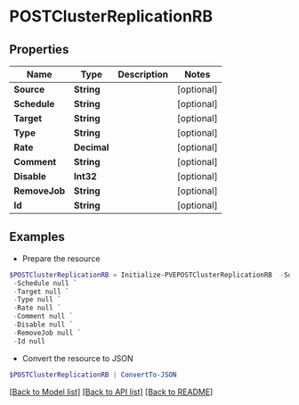 # POSTClusterReplicationRB
## Properties

Name | Type | Description | Notes
------------ | ------------- | ------------- | -------------
**Source** | **String** |  | [optional] 
**Schedule** | **String** |  | [optional] 
**Target** | **String** |  | [optional] 
**Type** | **String** |  | [optional] 
**Rate** | **Decimal** |  | [optional] 
**Comment** | **String** |  | [optional] 
**Disable** | **Int32** |  | [optional] 
**RemoveJob** | **String** |  | [optional] 
**Id** | **String** |  | [optional] 

## Examples

- Prepare the resource
```powershell
$POSTClusterReplicationRB = Initialize-PVEPOSTClusterReplicationRB  -Source null `
 -Schedule null `
 -Target null `
 -Type null `
 -Rate null `
 -Comment null `
 -Disable null `
 -RemoveJob null `
 -Id null
```

- Convert the resource to JSON
```powershell
$POSTClusterReplicationRB | ConvertTo-JSON
```

[[Back to Model list]](../README.md#documentation-for-models) [[Back to API list]](../README.md#documentation-for-api-endpoints) [[Back to README]](../README.md)

